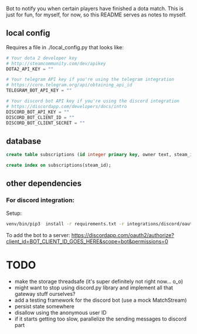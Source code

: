 Bot to notify you when certain players have finished a dota match.
This is just for fun, for myself, for now, so this README serves as notes to myself.

## local config
Requires a file in ./local_config.py that looks like:

```python
# Your dota 2 developer key
# http://steamcommunity.com/dev/apikey
DOTA2_API_KEY = ""

# Your telegram API key if you're using the telegram integration
# https://core.telegram.org/api/obtaining_api_id
TELEGRAM_BOT_API_KEY = ""

# Your discord bot API key if you're using the discord integration
# https://discordapp.com/developers/docs/intro
DISCORD_BOT_API_KEY = ""
DISCORD_BOT_CLIENT_ID = ""
DISCORD_BOT_CLIENT_SECRET = ""
```

## database
```sql
create table subscriptions (id integer primary key, owner text, steam_id integer, sub_channel text, sub_user text);
```

```sql
create index on subscriptions(steam_id);
```

## other dependencies
### For discord integration:
Setup:
```bash
venv/bin/pip3  install -r requirements.txt -r integrations/discord/oauth/requirements.txt
```

To add the bot to a server: https://discordapp.com/oauth2/authorize?client_id=BOT_CLIENT_ID_GOES_HERE&scope=bot&permissions=0


# TODO
* make the storage threadsafe (it's super definitely not right now... o_o)
* might want to stop using discord.py library and implement all that gateway stuff ourselves?
* add a testing framework for the discord bot (use a mock MatchStream)
* persist state somewhere
* disallow using the anonymous user ID
* if it starts getting too slow, parallelize the sending messages to discord part

